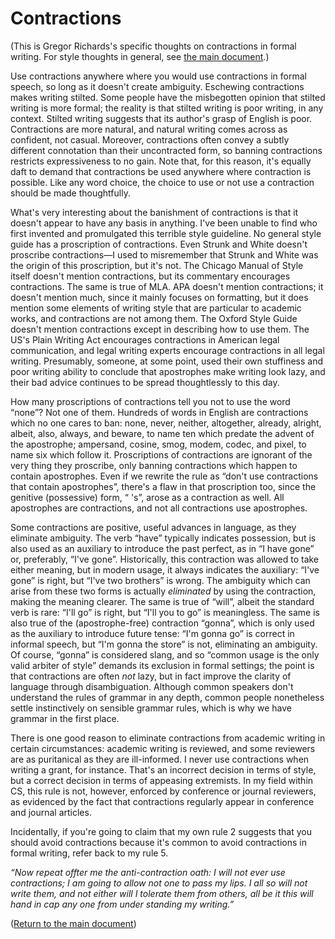 # Contractions

(This is Gregor Richards's specific thoughts on contractions in formal writing.
For style thoughts in general, see [the main document](STYLE.md).)

Use contractions anywhere where you would use contractions in formal speech, so
long as it doesn't create ambiguity. Eschewing contractions makes writing
stilted. Some people have the misbegotten opinion that stilted writing is more
formal; the reality is that stilted writing is poor writing, in any context.
Stilted writing suggests that its author's grasp of English is poor.
Contractions are more natural, and natural writing comes across as confident,
not casual. Moreover, contractions often convey a subtly different connotation
than their uncontracted form, so banning contractions restricts expressiveness
to no gain. Note that, for this reason, it's equally daft to demand that
contractions be used anywhere where contraction is possible. Like any word
choice, the choice to use or not use a contraction should be made thoughtfully.

What's very interesting about the banishment of contractions is that it
doesn't appear to have any basis in anything. I've been unable to find who
first invented and promulgated this terrible style guideline. No general style
guide has a proscription of contractions. Even Strunk and White doesn't
proscribe contractions—I used to misremember that Strunk and White was the
origin of this proscription, but it's not. The Chicago Manual of Style itself
doesn't mention contractions, but its commentary encourages contractions. The
same is true of MLA. APA doesn't mention contractions; it doesn't mention much,
since it mainly focuses on formatting, but it does mention some elements of
writing style that are particular to academic works, and contractions are not
among them. The Oxford Style Guide doesn't mention contractions except in
describing how to use them. The US's Plain Writing Act encourages contractions
in American legal communication, and legal writing experts encourage
contractions in all legal writing. Presumably, someone, at some point, used
their own stuffiness and poor writing ability to conclude that apostrophes make
writing look lazy, and their bad advice continues to be spread thoughtlessly to
this day.

How many proscriptions of contractions tell you not to use the word “none”? Not
one of them. Hundreds of words in English are contractions which no one cares
to ban: none, never, neither, altogether, already, alright, albeit, also,
always, and beware, to name ten which predate the advent of the apostrophe;
ampersand, cosine, smog, modem, codec, and pixel, to name six which follow it.
Proscriptions of contractions are ignorant of the very thing they proscribe,
only banning contractions which happen to contain apostrophes. Even if we
rewrite the rule as “don't use contractions that contain apostrophes”, there's
a flaw in that proscription too, since the genitive (possessive) form, “ 's”,
arose as a contraction as well. All apostrophes are contractions, and not all
contractions use apostrophes.

Some contractions are positive, useful advances in language, as they eliminate
ambiguity. The verb “have” typically indicates possession, but is also used as
an auxiliary to introduce the past perfect, as in “I have gone” or, preferably,
“I've gone”. Historically, this contraction was allowed to take either meaning,
but in modern usage, it always indicates the auxiliary: “I've gone” is right,
but “I've two brothers” is wrong. The ambiguity which can arise from these two
forms is actually *eliminated* by using the contraction, making the meaning
clearer. The same is true of “will”, albeit the standard verb is rare: “I'll
go” is right, but “I'll you to go” is meaningless. The same is also true of the
(apostrophe-free) contraction “gonna”, which is only used as the auxiliary to
introduce future tense: “I'm gonna go” is correct in informal speech, but “I'm
gonna the store” is not, eliminating an ambiguity. Of course, “gonna” is
considered slang, and so “common usage is the only valid arbiter of style”
demands its exclusion in formal settings; the point is that contractions are
often *not* lazy, but in fact improve the clarity of language through
disambiguation. Although common speakers don't understand the rules of grammar
in any depth, common people nonetheless settle instinctively on sensible
grammar rules, which is why we have grammar in the first place.

There is one good reason to eliminate contractions from academic writing in
certain circumstances: academic writing is reviewed, and some reviewers are as
puritanical as they are ill-informed. I never use contractions when writing a
grant, for instance. That's an incorrect decision in terms of style, but a
correct decision in terms of appeasing extremists. In my field within CS, this
rule is not, however, enforced by conference or journal reviewers, as evidenced
by the fact that contractions regularly appear in conference and journal
articles.

Incidentally, if you're going to claim that my own rule 2 suggests that you
should avoid contractions because it's common to avoid contractions in formal
writing, refer back to my rule 5.

*“Now repeat offter me the anti-contraction oath: I will not ever use
contractions; I am going to allow not one to pass my lips. I all so will not
write them, and not either will I tolerate them from others, all be it this
will hand in cap any one from under standing my writing.”*

([Return to the main document](STYLE.md))
